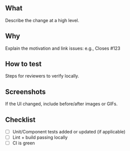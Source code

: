<!--
  @author     Alex Kachur
  @since      2025-10-08
  @purpose    Pull Request checklist and context template
-->

## What
Describe the change at a high level.

## Why
Explain the motivation and link issues: e.g., Closes #123

## How to test
Steps for reviewers to verify locally.

## Screenshots
If the UI changed, include before/after images or GIFs.

## Checklist
- [ ] Unit/Component tests added or updated (if applicable)
- [ ] Lint + build passing locally
- [ ] CI is green
